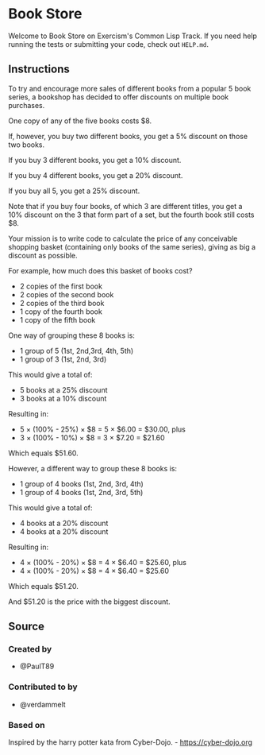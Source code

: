 # Book Store

Welcome to Book Store on Exercism's Common Lisp Track.
If you need help running the tests or submitting your code, check out `HELP.md`.

## Instructions

To try and encourage more sales of different books from a popular 5 book series, a bookshop has decided to offer discounts on multiple book purchases.

One copy of any of the five books costs $8.

If, however, you buy two different books, you get a 5% discount on those two books.

If you buy 3 different books, you get a 10% discount.

If you buy 4 different books, you get a 20% discount.

If you buy all 5, you get a 25% discount.

Note that if you buy four books, of which 3 are different titles, you get a 10% discount on the 3 that form part of a set, but the fourth book still costs $8.

Your mission is to write code to calculate the price of any conceivable shopping basket (containing only books of the same series), giving as big a discount as possible.

For example, how much does this basket of books cost?

- 2 copies of the first book
- 2 copies of the second book
- 2 copies of the third book
- 1 copy of the fourth book
- 1 copy of the fifth book

One way of grouping these 8 books is:

- 1 group of 5 (1st, 2nd,3rd, 4th, 5th)
- 1 group of 3 (1st, 2nd, 3rd)

This would give a total of:

- 5 books at a 25% discount
- 3 books at a 10% discount

Resulting in:

- 5 × (100% - 25%) × $8 = 5 × $6.00 = $30.00, plus
- 3 × (100% - 10%) × $8 = 3 × $7.20 = $21.60

Which equals $51.60.

However, a different way to group these 8 books is:

- 1 group of 4 books (1st, 2nd, 3rd, 4th)
- 1 group of 4 books (1st, 2nd, 3rd, 5th)

This would give a total of:

- 4 books at a 20% discount
- 4 books at a 20% discount

Resulting in:

- 4 × (100% - 20%) × $8 = 4 × $6.40 = $25.60, plus
- 4 × (100% - 20%) × $8 = 4 × $6.40 = $25.60

Which equals $51.20.

And $51.20 is the price with the biggest discount.

## Source

### Created by

- @PaulT89

### Contributed to by

- @verdammelt

### Based on

Inspired by the harry potter kata from Cyber-Dojo. - https://cyber-dojo.org